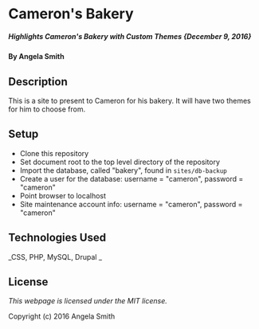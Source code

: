 # Cameron's Bakery

##### Highlights Cameron's Bakery with Custom Themes {December 9, 2016}

#### By Angela Smith

## Description

This is a site to present to Cameron for his bakery. It will have two themes for him to choose from.

## Setup

* Clone this repository
* Set document root to the top level directory of the repository
* Import the database, called "bakery", found in `sites/db-backup`
* Create a user for the database: username = "cameron", password = "cameron"
* Point browser to localhost
* Site maintenance account info: username = "cameron", password = "cameron"

## Technologies Used

_CSS,
PHP,
MySQL,
Drupal
_

## License

_This webpage is licensed under the MIT license._

Copyright (c) 2016 Angela Smith
